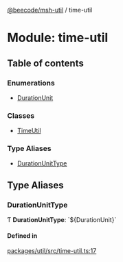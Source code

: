 [@beecode/msh-util](../README.md) / time-util

# Module: time-util

## Table of contents

### Enumerations

- [DurationUnit](../enums/time_util.DurationUnit.md)

### Classes

- [TimeUtil](../classes/time_util.TimeUtil.md)

### Type Aliases

- [DurationUnitType](time_util.md#durationunittype)

## Type Aliases

### DurationUnitType

Ƭ **DurationUnitType**: \`$\{DurationUnit}\`

#### Defined in

[packages/util/src/time-util.ts:17](https://github.com/beecode-rs/msh-util/blob/0a0f0d6/src/time-util.ts#L17)
